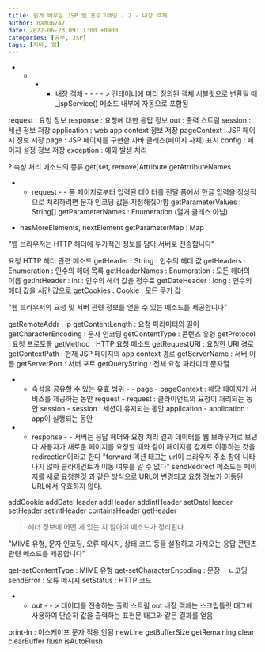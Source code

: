 ```yaml
---
title: 쉽게 배우는 JSP 웹 프로그래밍 - 2 - 내장 객체
author: namu6747
date: 2022-06-23 09:11:00 +0900
categories: [공부, JSP]
tags: [자바, 웹]
---
```


- - - - 내장 객체 - - - - > 컨테이너에 미리 정의된 객체
서블릿으로 변환될 때 _jspService() 메소드 내부에 자동으로 포함됨


request : 요청 정보
response : 요청에 대한 응답 정보
out : 출력 스트림
session : 세션 정보 저장
application : web app context 정보 저장
pageContext : JSP 페이지 정보 저장
page : JSP 페이지를 구현한 자바 클래스(페이지 자체) 표시
config : 페이지 설정 정보 저장
exception : 예외 발생 처리
 
? 속성 처리 메소드의 종류 
get[set, remove]Attribute
getAtrributeNames

 - - request - - 
폼 페이지로부터 입력된 데이터를 전달
폼에서 한글 입력을 정상적으로 처리하려면
 문자 인코딩 값을 지정해줘야함
getParameterValues : String[]
getParameterNames : Enumeration (열거 클래스 아님)
 + hasMoreElements, nextElement
getParameterMap : Map

"웹 브라우저는 HTTP 헤더에 부가적인 정보를 담아
 서버로 전송합니다"

요청 HTTP 헤더 관련 메소드
getHeader : String : 인수의 헤더 값
getHeaders : Enumeration : 인수의 헤더 목록
getHeaderNames : Enumeration : 모든 헤더의 이름
getIntHeader : int : 인수의 헤더 값을 정수로
getDateHeader : long : 인수의 헤더 값을 시간 값으로
getCookies : Cookie : 모든 쿠키 값

"웹 브라우저의 요청 및 서버 관련 정보를 얻을 수 있는
 메소드를 제공합니다"

getRemoteAddr : ip
getContentLength : 요청 파라미터의 길이
getCharacterEncoding : 문자 인코딩
getContentType : 콘텐츠 유형
getProtocol : 요청 프로토콜
getMethod : HTTP 요청 메소드
getRequestURI : 요청한 URI 경로
getContextPath : 현재 JSP 페이지의 app context 경로
getServerName : 서버 이름
getServerPort : 서버 포트
getQueryString : 전체 요청 파라미터 문자열


 - - 속성을 공유할 수 있는 유효 범위 - -
page - pageContext : 해당 페이지가 서비스를 제공하는 동안
request - request : 클라이언트의 요청이 처리되는 동안
session - session : 세션이 유지되는 동안 
application - application : app이 실행되는 동안


 - - response - - 
서버는 응답 헤더와 요청 처리 결과 데이터를 웹 브라우저로 보낸다
사용자가 새로운 페이지를 요청할 때와 같이 
페이지를 강제로 이동하는 것을 redirection이라고 한다
"forward 액션 태그는 url이 브라우저 주소 창에 나타나지 않아
클라이언트가 이동 여부를 알 수 없다"
sendRedirect 메소드는 페이지를 새로 요청한것 과 같은 방식으로
URL이 변경되고 요청 정보가 이동된 URL에서 유효하지 않다.

addCookie
addDateHeader 
addHeader
addintHeader
setDateHeader
setHeader
setIntHeader
containsHeader
getHeader
> 헤더 정보에 어떤 게 있는 지 알아야 메소드가 정리된다.

"MIME 유형, 문자 인코딩, 오류 메시지, 상태 코드 등을 설정하고
 가져오는 응답 콘텐츠 관련 메소드를 제공합니다"

get-setContentType : MIME 유형
get-setCharacterEncoding : 문장 ㅣㄴ코딩
sendError : 오류 메시지
setStatus : HTTP 코드


 - - out - - > 데이터를 전송하는 출력 스트림
out 내장 객체는 스크립틀릿 태그에 사용하여
 단순히 값을 출력하는 표현문 태그와 같은 결과를 얻음

print-ln : 이스케이프 문자 적용 안됨
newLine
getBufferSize
getRemaining
clear
clearBuffer
flush
isAutoFlush